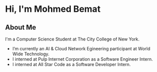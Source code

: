 # Hi, I'm Mohmed Bemat

## About Me
I'm a Computer Science Student at The City College of New York.

- I’m currently an AI & Cloud Network Egineering participant at World Wide Technology.
- I interned at Pulp Internet Corporation as a Software Engineer Intern.
- I interned at All Star Code as a Software Developer Intern.
